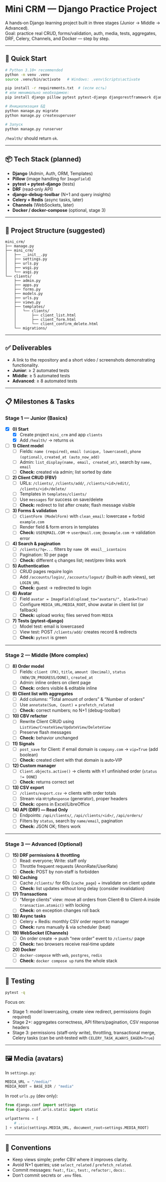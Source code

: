 # Mini CRM — Django Practice Project

A hands‑on Django learning project built in three stages (Junior → Middle → Advanced).  
Goal: practice real CRUD, forms/validation, auth, media, tests, aggregates, DRF, Celery, Channels, and Docker — step by step.

---

## 🚀 Quick Start

```bash
# Python 3.10+ recommended
python -m venv .venv
source .venv/bin/activate   # Windows: .venv\Scripts\activate

pip install -r requirements.txt  # (если есть)
# или минимально необходимое:
pip install django pillow pytest pytest-django djangorestframework django-debug-toolbar

# Инициализация БД
python manage.py migrate
python manage.py createsuperuser

# Запуск
python manage.py runserver
```

`/health/` should return `ok`.

---

## 📦 Tech Stack (planned)

- **Django** (Admin, Auth, ORM, Templates)
- **Pillow** (image handling for `ImageField`)
- **pytest + pytest-django** (tests)
- **DRF** (read‑only API)
- **django-debug-toolbar** (N+1 and query insights)
- **Celery + Redis** (async tasks, later)
- **Channels** (WebSockets, later)
- **Docker / docker-compose** (optional, stage 3)

---

## 🧭 Project Structure (suggested)

```
mini_crm/
├── manage.py
├── mini_crm/
│   ├── __init__.py
│   ├── settings.py
│   ├── urls.py
│   ├── wsgi.py
│   └── asgi.py
└── clients/
    ├── admin.py
    ├── apps.py
    ├── forms.py
    ├── models.py
    ├── urls.py
    ├── views.py
    ├── templates/
    │   └── clients/
    │       ├── client_list.html
    │       ├── client_form.html
    │       └── client_confirm_delete.html
    └── migrations/
```

---

## ✅ Deliverables

- A link to the repository and a short video / screenshots demonstrating functionality.
- **Junior**: ≥ 2 automated tests  
- **Middle**: ≥ 5 automated tests  
- **Advanced**: ≥ 8 automated tests

---

## 📋 Milestones & Tasks

### Stage 1 — Junior (Basics)

- [X] **0) Start**
  - [X] Create project `mini_crm` and app `clients`
  - [X] Add `/health/` → returns `ok`

- [ ] **1) Client model**
  - [ ] Fields: `name (required)`, `email (unique, lowercased)`, `phone (optional)`, `created_at (auto_now_add)`
  - [ ] Admin: `list_display(name, email, created_at)`, search by `name, email`
  - [ ] **Check:** created via admin; list sorted by date

- [ ] **2) Client CRUD (FBV)**
  - [ ] URLs: `/clients/`, `/clients/add/`, `/clients/<id>/edit/`, `/clients/<id>/delete/`
  - [ ] Templates in `templates/clients/`
  - [ ] Use `messages` for success on save/delete
  - [ ] **Check:** redirect to list after create; flash message visible

- [ ] **3) Forms & validation**
  - [ ] `ClientForm (ModelForm)` with `clean_email`: lowercase + forbid `example.com`
  - [ ] Render field & form errors in templates
  - [ ] **Check:** `USER@MAIL.COM` → `user@mail.com`; `@example.com` → validation error

- [ ] **4) Search & pagination**
  - [ ] `/clients/?q=...` filters by `name OR email__icontains`
  - [ ] Pagination: 10 per page
  - [ ] **Check:** different `q` changes list; next/prev links work

- [ ] **5) Authentication**
  - [ ] CRUD pages require login
  - [ ] Add `/accounts/login/`, `/accounts/logout/` (built‑in auth views), set `LOGIN_URL`
  - [ ] **Check:** guest → redirected to login

- [ ] **6) Avatar**
  - [ ] Field `avatar = ImageField(upload_to="avatars/", blank=True)`
  - [ ] Configure `MEDIA_URL/MEDIA_ROOT`, show avatar in client list (or fallback)
  - [ ] **Check:** upload works; files served from `MEDIA`

- [ ] **7) Tests (pytest-django)**
  - [ ] Model test: email is lowercased
  - [ ] View test: POST `/clients/add/` creates record & redirects
  - [ ] **Check:** `pytest` is green

---

### Stage 2 — Middle (More complex)

- [ ] **8) Order model**
  - [ ] Fields: `client (FK)`, `title`, `amount (Decimal)`, `status (NEW/IN_PROGRESS/DONE)`, `created_at`
  - [ ] Admin: inline orders on client page
  - [ ] **Check:** orders visible & editable inline

- [ ] **9) Client list with aggregates**
  - [ ] Add columns: “Total amount of orders” & “Number of orders”
  - [ ] Use `annotate(Sum, Count)` + `prefetch_related`
  - [ ] **Check:** correct numbers; no N+1 (debug-toolbar)

- [ ] **10) CBV refactor**
  - [ ] Rewrite Client CRUD using `ListView/CreateView/UpdateView/DeleteView`
  - [ ] Preserve flash messages
  - [ ] **Check:** behavior unchanged

- [ ] **11) Signals**
  - [ ] `post_save` for Client: if email domain is `company.com` → `vip=True` (add boolean)
  - [ ] **Check:** created client with that domain is auto‑VIP

- [ ] **12) Custom manager**
  - [ ] `Client.objects.active()` → clients with ≥1 unfinished order (`status != DONE`)
  - [ ] **Check:** returns correct set

- [ ] **13) CSV export**
  - [ ] `/clients/export.csv` → clients with order totals
  - [ ] Stream via `HttpResponse` (generator), proper headers
  - [ ] **Check:** opens in Excel/LibreOffice

- [ ] **14) API (DRF) — Read Only**
  - [ ] Endpoints: `/api/clients/`, `/api/clients/<id>/`, `/api/orders/`
  - [ ] Filters by `status`, search by `name/email`, pagination
  - [ ] **Check:** JSON OK; filters work

---

### Stage 3 — Advanced (Optional)

- [ ] **15) DRF permissions & throttling**
  - [ ] Read: everyone; Write: staff only
  - [ ] Throttle frequent requests (AnonRate/UserRate)
  - [ ] **Check:** POST by non‑staff is forbidden

- [ ] **16) Caching**
  - [ ] Cache `/clients/` for 60s (`cache_page`) + invalidate on client update
  - [ ] **Check:** list updates without long delay (consider invalidation)

- [ ] **17) Transactions**
  - [ ] “Merge clients” view: move all orders from Client‑B to Client‑A inside `transaction.atomic()` with locking
  - [ ] **Check:** on exception changes roll back

- [ ] **18) Async tasks**
  - [ ] Celery + Redis: monthly CSV order report to manager
  - [ ] **Check:** runs manually & via scheduler (beat)

- [ ] **19) WebSocket (Channels)**
  - [ ] On order create → push “new order” event to `/clients/` page
  - [ ] **Check:** two browsers receive real‑time update

- [ ] **20) Docker**
  - [ ] `docker-compose` with `web`, `postgres`, `redis`
  - [ ] **Check:** `docker compose up` runs the whole stack

---

## 🧪 Testing

```bash
pytest -q
```

Focus on:
- Stage 1: model lowercasing, create view redirect, permissions (login required)
- Stage 2+: aggregates correctness, API filters/pagination, CSV response headers
- Stage 3: permissions (staff‑only write), throttling, transactional merge, Celery tasks (can be unit‑tested with `CELERY_TASK_ALWAYS_EAGER=True`)

---

## 🖼 Media (avatars)

In `settings.py`:

```python
MEDIA_URL = "/media/"
MEDIA_ROOT = BASE_DIR / "media"
```

In root `urls.py` (dev only):

```python
from django.conf import settings
from django.conf.urls.static import static

urlpatterns = [
    # ...
] + static(settings.MEDIA_URL, document_root=settings.MEDIA_ROOT)
```

---

## 📝 Conventions

- Keep views simple; prefer CBV where it improves clarity.
- Avoid N+1 queries; use `select_related` / `prefetch_related`.
- Commit messages: `feat:`, `fix:`, `test:`, `refactor:`, `docs:`.
- Don’t commit secrets or `.env` files.